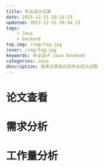 ```yaml
---
title: 毕业设计记录
date: 2023-12-15 20:14:13
updated: 2023-12-15 20:14:13
tags: 
    - Java 
    - backend
top_img: /img/tag.jpg
cover: /img/tag.jpg
keywords: 毕业设计 Java backend
categories: Java
description: 用来记录自己的毕业设计过程
---
```

# 论文查看

# 需求分析

# 工作量分析